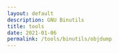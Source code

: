 ```yaml
---
layout: default
description: GNU Binutils
title: tools
date: 2021-01-06
permalink: /tools/binutils/objdump
---
```

